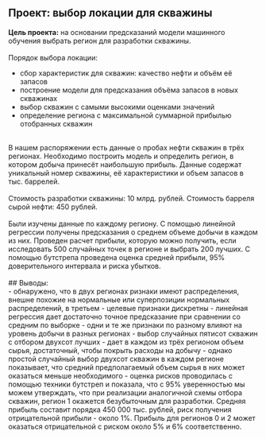## Проект: выбор локации для скважины

**Цель проекта:** на основании предсказаний модели машинного обучения выбрать регион для разработки скважины.</br>
</br>
Порядок выбора локации:</br>
- сбор характеристик для скважин: качество нефти и объём её запасов
- построение модели для предсказания объёма запасов в новых скважинах
- выбор скважин с самыми высокими оценками значений
- определение региона с максимальной суммарной прибылью отобранных скважин
</br>
В нашем распоряжении есть данные о пробах нефти скважин в трёх регионах. Необходимо построить модель и определить регион, в котором добыча принесёт наибольшую прибыль. Данные содержат уникальный номер скважины, её характеристики и объем запасов в тыс. баррелей.</br>
</br>
Стоимость разработки скважины: 10 млрд. рублей. Стоимость барреля сырой нефти: 450 рублей.</br>
</br>
Были изучены данные по каждому региону. С помощью линейной регрессии получены предсказания о среднем объеме добычи в каждом из них. Проведен расчет прибыли, которую можно получить, если исследовать 500 случайных точек в регионе и выбрать 200 лучших. С помощью бутстрепа проведена оценка средней прибыли, 95% доверительного интервала и риска убытков.</br>
</br>
## Выводы:
</br>
- обнаружено, что в двух регионах ризнаки имеют распределения, внешне похожие на нормальные или суперпозиции нормальных распределений, в третьем - целевые признаки дискретны
- линейная регрессия дает достаточно точное предсказание при сравнении со средним по выборке
- одни и те же признаки по разному влияют на уровень добычи в разных регионах
- выбор случайных пятисот скважин с отбором двухсот лучших - дает в каждом из трёх регионом объем сырья, достаточный, чтобы покрыть расходы на добычу 
- однако простой случайный выбор двухсот скважин в каждом регионе показывает, что средний предполагаемый объем сырья в них может оказаться меньше необходимого
- оценка рисков проводилась с помощью техники бутстреп и показала, что с 95% уверенностью мы можем утверждать, что при реализации аналогичной схемы отбора скважин, регион 1 окажется безубыточным для разработки. Средняя прибыль составит порядка 450 000 тыс. рублей, риск получения отрицательной прибыли - около 1%. Прибыль для регионов 0 и 2 может оказаться отрицательной с риском около 5% и 6% соответственно.
